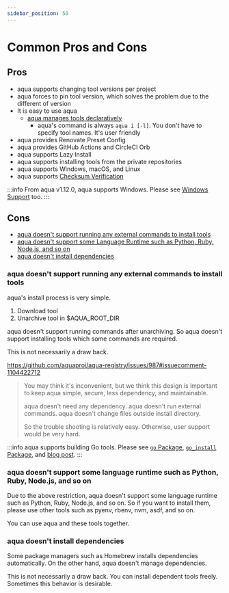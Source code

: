 ```yaml
---
sidebar_position: 50
---
```


# Common Pros and Cons

## Pros

* aqua supports changing tool versions per project
* aqua forces to pin tool version, which solves the problem due to the different of version
* It is easy to use aqua
  * [aqua manages tools declaratively](/docs/reference/declarative-imperative)
    * aqua's command is always `aqua i [-l]`. You don't have to specify tool names. It's user friendly
* aqua provides Renovate Preset Config
* aqua provides GitHub Actions and CircleCI Orb
* aqua supports Lazy Install
* aqua supports installing tools from the private repositories
* aqua supports Windows, macOS, and Linux
* aqua supports [Checksum Verification](/docs/reference/checksum)

:::info
From aqua v1.12.0, aqua supports Windows.
Please see [Windows Support](/docs/reference/windows-support) too.
:::

## Cons

* [aqua doesn't support running any external commands to install tools](#aqua-doesnt-support-running-any-external-commands-to-install-tools)
* [aqua doesn't support some Language Runtime such as Python, Ruby, Node.js, and so on](#aqua-doesnt-support-some-language-runtime-such-as-python-ruby-nodejs-and-so-on)
* [aqua doesn't install dependencies](#aqua-doesnt-install-dependencies)

### aqua doesn't support running any external commands to install tools

aqua's install process is very simple.

1. Download tool
1. Unarchive tool in $AQUA_ROOT_DIR

aqua doesn't support running commands after unarchiving.
So aqua doesn't support installing tools which some commands are required.

This is not necessarily a draw back.

https://github.com/aquaproj/aqua-registry/issues/987#issuecomment-1104422712

> You may think it's inconvenient, but we think this design is important to keep aqua simple, secure, less dependency, and maintainable.
> 
> aqua doesn't need any dependency.
> aqua doesn't run external commands.
> aqua doesn't change files outside install directory.
> 
> So the trouble shooting is relatively easy.
> Otherwise, user support would be very hard.

:::info
aqua supports building Go tools.
Please see [`go` Package](/docs/reference/registry-config/go-package), [`go_install` Package](/docs/reference/registry-config/go-install-package), and [blog post](/blog/2022/05/30/support-building-go-tools).
:::

### aqua doesn't support some language runtime such as Python, Ruby, Node.js, and so on

Due to the above restriction, aqua doesn't support some language runtime such as Python, Ruby, Node.js, and so on.
So if you want to install them, please use other tools such as pyenv, rbenv, nvm, asdf, and so on.

You can use aqua and these tools together.

### aqua doesn't install dependencies

Some package managers such as Homebrew installs dependencies automatically.
On the other hand, aqua doesn't manage dependencies.

This is not necessarily a draw back.
You can install dependent tools freely.
Sometimes this behavior is desirable.
